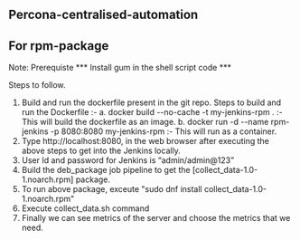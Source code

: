 ## Percona-centralised-automation
## For rpm-package


Note: Prerequiste
*** Install gum in the shell script code ***


Steps to follow.

1. Build and run the dockerfile present in the git repo.
   Steps to build and run the Dockerfile :-
   a. docker build --no-cache -t my-jenkins-rpm . :- This will build the dockerfile as an image.
   b. docker run -d --name rpm-jenkins -p 8080:8080 my-jenkins-rpm :- This will run as a container.
2. Type http://localhost:8080, in the web browser after executing the above steps to  get into the Jenkins locally.
3. User Id and password for Jenkins is “admin/admin@123”
4. Build the deb_package job pipeline to get the [collect_data-1.0-1.noarch.rpm] package.
5. To run above package, exceute "sudo dnf install collect_data-1.0-1.noarch.rpm"
6. Execute collect_data.sh command
7. Finally we can see metrics of the server and choose the metrics that we need.
